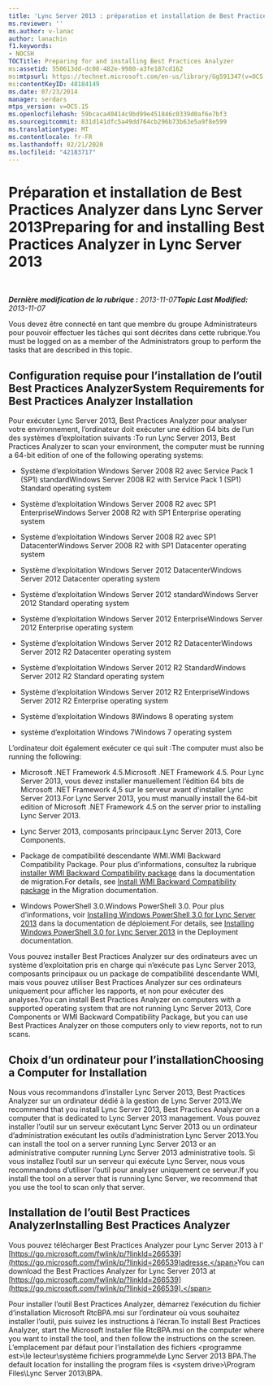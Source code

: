 ```yaml
---
title: 'Lync Server 2013 : préparation et installation de Best Practices Analyzer'
ms.reviewer: ''
ms.author: v-lanac
author: lanachin
f1.keywords:
- NOCSH
TOCTitle: Preparing for and installing Best Practices Analyzer
ms:assetid: 550613dd-dc08-482e-9980-a3fe187cd162
ms:mtpsurl: https://technet.microsoft.com/en-us/library/Gg591347(v=OCS.15)
ms:contentKeyID: 48184149
ms.date: 07/23/2014
manager: serdars
mtps_version: v=OCS.15
ms.openlocfilehash: 59bcaca40414c9bd99e451846c0339d0af6e7bf3
ms.sourcegitcommit: 831d141dfc5a49dd764cb296b73b63e5a9f8e599
ms.translationtype: MT
ms.contentlocale: fr-FR
ms.lasthandoff: 02/21/2020
ms.locfileid: "42183717"
---
```

<div data-xmlns="http://www.w3.org/1999/xhtml">

<div class="topic" data-xmlns="http://www.w3.org/1999/xhtml" data-msxsl="urn:schemas-microsoft-com:xslt" data-cs="https://msdn.microsoft.com/">

<div data-asp="https://msdn2.microsoft.com/asp">

# <a name="preparing-for-and-installing-best-practices-analyzer-in-lync-server-2013"></a><span data-ttu-id="772e2-102">Préparation et installation de Best Practices Analyzer dans Lync Server 2013</span><span class="sxs-lookup"><span data-stu-id="772e2-102">Preparing for and installing Best Practices Analyzer in Lync Server 2013</span></span>

</div>

<div id="mainSection">

<div id="mainBody">

<span> </span>

<span data-ttu-id="772e2-103">_**Dernière modification de la rubrique :** 2013-11-07_</span><span class="sxs-lookup"><span data-stu-id="772e2-103">_**Topic Last Modified:** 2013-11-07_</span></span>

<span data-ttu-id="772e2-104">Vous devez être connecté en tant que membre du groupe Administrateurs pour pouvoir effectuer les tâches qui sont décrites dans cette rubrique.</span><span class="sxs-lookup"><span data-stu-id="772e2-104">You must be logged on as a member of the Administrators group to perform the tasks that are described in this topic.</span></span>

<div>

## <a name="system-requirements-for-best-practices-analyzer-installation"></a><span data-ttu-id="772e2-105">Configuration requise pour l’installation de l’outil Best Practices Analyzer</span><span class="sxs-lookup"><span data-stu-id="772e2-105">System Requirements for Best Practices Analyzer Installation</span></span>

<span data-ttu-id="772e2-106">Pour exécuter Lync Server 2013, Best Practices Analyzer pour analyser votre environnement, l’ordinateur doit exécuter une édition 64 bits de l’un des systèmes d’exploitation suivants :</span><span class="sxs-lookup"><span data-stu-id="772e2-106">To run Lync Server 2013, Best Practices Analyzer to scan your environment, the computer must be running a 64-bit edition of one of the following operating systems:</span></span>

  - <span data-ttu-id="772e2-107">Système d’exploitation Windows Server 2008 R2 avec Service Pack 1 (SP1) standard</span><span class="sxs-lookup"><span data-stu-id="772e2-107">Windows Server 2008 R2 with Service Pack 1 (SP1) Standard operating system</span></span>

  - <span data-ttu-id="772e2-108">Système d’exploitation Windows Server 2008 R2 avec SP1 Enterprise</span><span class="sxs-lookup"><span data-stu-id="772e2-108">Windows Server 2008 R2 with SP1 Enterprise operating system</span></span>

  - <span data-ttu-id="772e2-109">Système d’exploitation Windows Server 2008 R2 avec SP1 Datacenter</span><span class="sxs-lookup"><span data-stu-id="772e2-109">Windows Server 2008 R2 with SP1 Datacenter operating system</span></span>

  - <span data-ttu-id="772e2-110">Système d’exploitation Windows Server 2012 Datacenter</span><span class="sxs-lookup"><span data-stu-id="772e2-110">Windows Server 2012 Datacenter operating system</span></span>

  - <span data-ttu-id="772e2-111">Système d’exploitation Windows Server 2012 standard</span><span class="sxs-lookup"><span data-stu-id="772e2-111">Windows Server 2012 Standard operating system</span></span>

  - <span data-ttu-id="772e2-112">Système d’exploitation Windows Server 2012 Enterprise</span><span class="sxs-lookup"><span data-stu-id="772e2-112">Windows Server 2012 Enterprise operating system</span></span>

  - <span data-ttu-id="772e2-113">Système d’exploitation Windows Server 2012 R2 Datacenter</span><span class="sxs-lookup"><span data-stu-id="772e2-113">Windows Server 2012 R2 Datacenter operating system</span></span>

  - <span data-ttu-id="772e2-114">Système d’exploitation Windows Server 2012 R2 Standard</span><span class="sxs-lookup"><span data-stu-id="772e2-114">Windows Server 2012 R2 Standard operating system</span></span>

  - <span data-ttu-id="772e2-115">Système d’exploitation Windows Server 2012 R2 Enterprise</span><span class="sxs-lookup"><span data-stu-id="772e2-115">Windows Server 2012 R2 Enterprise operating system</span></span>

  - <span data-ttu-id="772e2-116">Système d’exploitation Windows 8</span><span class="sxs-lookup"><span data-stu-id="772e2-116">Windows 8 operating system</span></span>

  - <span data-ttu-id="772e2-117">système d’exploitation Windows 7</span><span class="sxs-lookup"><span data-stu-id="772e2-117">Windows 7 operating system</span></span>

<span data-ttu-id="772e2-118">L’ordinateur doit également exécuter ce qui suit :</span><span class="sxs-lookup"><span data-stu-id="772e2-118">The computer must also be running the following:</span></span>

  - <span data-ttu-id="772e2-119">Microsoft .NET Framework 4.5.</span><span class="sxs-lookup"><span data-stu-id="772e2-119">Microsoft .NET Framework 4.5.</span></span> <span data-ttu-id="772e2-120">Pour Lync Server 2013, vous devez installer manuellement l’édition 64 bits de Microsoft .NET Framework 4,5 sur le serveur avant d’installer Lync Server 2013.</span><span class="sxs-lookup"><span data-stu-id="772e2-120">For Lync Server 2013, you must manually install the 64-bit edition of Microsoft .NET Framework 4.5 on the server prior to installing Lync Server 2013.</span></span>

  - <span data-ttu-id="772e2-121">Lync Server 2013, composants principaux.</span><span class="sxs-lookup"><span data-stu-id="772e2-121">Lync Server 2013, Core Components.</span></span>

  - <span data-ttu-id="772e2-122">Package de compatibilité descendante WMI.</span><span class="sxs-lookup"><span data-stu-id="772e2-122">WMI Backward Compatibility Package.</span></span> <span data-ttu-id="772e2-123">Pour plus d’informations, consultez la rubrique [installer WMI Backward Compatibility package](install-wmi-backward-compatibility-package.md) dans la documentation de migration.</span><span class="sxs-lookup"><span data-stu-id="772e2-123">For details, see [Install WMI Backward Compatibility package](install-wmi-backward-compatibility-package.md) in the Migration documentation.</span></span>

  - <span data-ttu-id="772e2-124">Windows PowerShell 3.0.</span><span class="sxs-lookup"><span data-stu-id="772e2-124">Windows PowerShell 3.0.</span></span> <span data-ttu-id="772e2-125">Pour plus d’informations, voir [Installing Windows PowerShell 3,0 for Lync Server 2013](lync-server-2013-installing-windows-powershell-3-0.md) dans la documentation de déploiement.</span><span class="sxs-lookup"><span data-stu-id="772e2-125">For details, see [Installing Windows PowerShell 3.0 for Lync Server 2013](lync-server-2013-installing-windows-powershell-3-0.md) in the Deployment documentation.</span></span>

<span data-ttu-id="772e2-126">Vous pouvez installer Best Practices Analyzer sur des ordinateurs avec un système d’exploitation pris en charge qui n’exécute pas Lync Server 2013, composants principaux ou un package de compatibilité descendante WMI, mais vous pouvez utiliser Best Practices Analyzer sur ces ordinateurs uniquement pour afficher les rapports, et non pour exécuter des analyses.</span><span class="sxs-lookup"><span data-stu-id="772e2-126">You can install Best Practices Analyzer on computers with a supported operating system that are not running Lync Server 2013, Core Components or WMI Backward Compatibility Package, but you can use Best Practices Analyzer on those computers only to view reports, not to run scans.</span></span>

</div>

<div>

## <a name="choosing-a-computer-for-installation"></a><span data-ttu-id="772e2-127">Choix d’un ordinateur pour l’installation</span><span class="sxs-lookup"><span data-stu-id="772e2-127">Choosing a Computer for Installation</span></span>

<span data-ttu-id="772e2-128">Nous vous recommandons d’installer Lync Server 2013, Best Practices Analyzer sur un ordinateur dédié à la gestion de Lync Server 2013.</span><span class="sxs-lookup"><span data-stu-id="772e2-128">We recommend that you install Lync Server 2013, Best Practices Analyzer on a computer that is dedicated to Lync Server 2013 management.</span></span> <span data-ttu-id="772e2-129">Vous pouvez installer l’outil sur un serveur exécutant Lync Server 2013 ou un ordinateur d’administration exécutant les outils d’administration Lync Server 2013.</span><span class="sxs-lookup"><span data-stu-id="772e2-129">You can install the tool on a server running Lync Server 2013 or an administrative computer running Lync Server 2013 administrative tools.</span></span> <span data-ttu-id="772e2-130">Si vous installez l’outil sur un serveur qui exécute Lync Server, nous vous recommandons d’utiliser l’outil pour analyser uniquement ce serveur.</span><span class="sxs-lookup"><span data-stu-id="772e2-130">If you install the tool on a server that is running Lync Server, we recommend that you use the tool to scan only that server.</span></span>

</div>

<div>

## <a name="installing-best-practices-analyzer"></a><span data-ttu-id="772e2-131">Installation de l’outil Best Practices Analyzer</span><span class="sxs-lookup"><span data-stu-id="772e2-131">Installing Best Practices Analyzer</span></span>

<span data-ttu-id="772e2-132">Vous pouvez télécharger Best Practices Analyzer pour Lync Server 2013 à l' [https://go.microsoft.com/fwlink/p/?linkId=266539](https://go.microsoft.com/fwlink/p/?linkid=266539)adresse.</span><span class="sxs-lookup"><span data-stu-id="772e2-132">You can download the Best Practices Analyzer for Lync Server 2013 at [https://go.microsoft.com/fwlink/p/?linkId=266539](https://go.microsoft.com/fwlink/p/?linkid=266539).</span></span>

<span data-ttu-id="772e2-133">Pour installer l’outil Best Practices Analyzer, démarrez l’exécution du fichier d’installation Microsoft RtcBPA.msi sur l’ordinateur où vous souhaitez installer l’outil, puis suivez les instructions à l’écran.</span><span class="sxs-lookup"><span data-stu-id="772e2-133">To install Best Practices Analyzer, start the Microsoft Installer file RtcBPA.msi on the computer where you want to install the tool, and then follow the instructions on the screen.</span></span> <span data-ttu-id="772e2-134">L’emplacement par défaut pour l’installation des fichiers \<programme est\>\\le lecteur\\système fichiers programme\\de Lync Server 2013 BPA.</span><span class="sxs-lookup"><span data-stu-id="772e2-134">The default location for installing the program files is \<system drive\>\\Program Files\\Lync Server 2013\\BPA.</span></span>

</div>

</div>

<span> </span>

</div>

</div>

</div>

